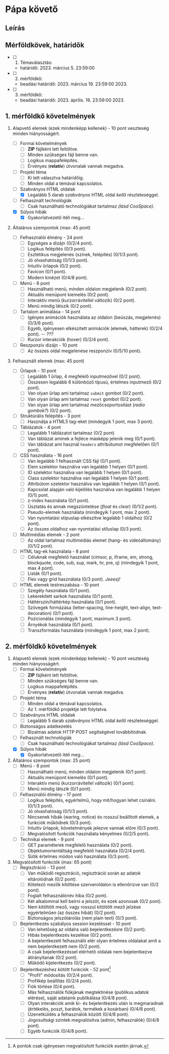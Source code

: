 # Pápa követő

## Leírás

## Mérföldkövek, határidők

-   [ ] 1. Témaválasztás:

    -   határidő: 2023. március 5. 23:59:00

-   [ ] 2. mérföldkő:

    -   beadási határidő: 2023. március 19. 23:59:00 2023.

-   [ ] 3. mérföldkő:
    -   beadási határidő: 2023. április. 16. 23:59:00 2023.

## 1. mérföldkő követelmények

1.  Alapvető elemek (ezek mindenképp kellenek) - 10 pont veszteség minden hiányosságért.

    -   [ ] Formai követelmények
        -   [ ] **ZIP** fájlként lett feltöltve.
        -   [ ] Minden szükséges fájl benne van.
        -   [ ] Logikus mappafelépítés.
        -   [ ] Érvényes (**relatív**) útvonalak vannak megadva.
    -   [ ] Projekt téma
        -   [ ] Ki lett választva határidőig.
        -   [ ] Minden oldal a témával kapcsolatos.
    -   [ ] Szabványos HTML oldalak
        -   [x] Legalább 5 darab _szabványos_ HTML oldal _kellő_ részleteséggel.
    -   [ ] Felhasznált technológiák
        -   [ ] Csak használható technológiákat tartalmaz _(lásd CooSpace)_.
    -   [x] Súlyos hibák
        -   [x] Gyakorlatvezető ítéli meg...

2.  Általános szempontok (max: 45 pont)

    -   [ ] Felhasználói élmény - 24 pont
        -   [ ] Egységes a dizájn (0/2/4 pont).
        -   [ ] Logikus felépítés (0/3 pont).
        -   [ ] Esztétikus megjelenés (színek, felépítés) (0/1/3 pont).
        -   [ ] Jó olvashatóság (0/1/3 pont).
        -   [ ] Intuitív űrlapok (0/2 pont).
        -   [ ] Favicon (0/1 pont).
        -   [ ] Modern kinézet (0/4/8 pont).
    -   [ ] Menü - 8 pont
        -   [ ] Használható menü, minden oldalon megjelenik (0/2 pont).
        -   [ ] Aktuális menüpont kiemelés (0/2 pont).
        -   [ ] Interaktív menü (kurzorrávitellel változik) (0/2 pont).
        -   [ ] Menü mindig látszik (0/2 pont).
    -   [ ] Tartalom animálása - 14 pont
        -   [ ] Igényes animációk használata az oldalon (beúszás, megjelenés) (0/3/6 pont).
        -   [ ] Egyéb, igényesen elkészített animációk (elemek, hátterek) (0/2/4 pont). -- _???_
        -   [ ] Kurzor interakciók (hover) (0/2/4 pont).
    -   [ ] Reszponzív dizájn - 10 pont
        -   [ ] Az összes oldal megjelenése reszponzív (0/5/10 pont).

3.  Felhasznált elemek (max: 45 pont)
    -   [ ] Űrlapok - 10 pont
        -   [ ] Legalább 1 űrlap, 4 megfelelő inputmezővel (0/2 pont).
        -   [ ] Összesen legalább 6 különböző típusú, értelmes inputmező (0/2 pont).
        -   [ ] Van olyan űrlap ami tartalmaz `submit` gombot (0/2 pont).
        -   [ ] Van olyan űrlap ami tartalmaz `reset` gombot (0/2 pont).
        -   [ ] Van olyan űrlap ami tartalmaz mezőcsoportosítást (_radio gombok?_) (0/2 pont).
    -   [ ] Struktúrális felépítés - 3 pont
        -   [ ] Használja a HTML5 tag-eket (mindegyik 1 pont, max 3 pont).
    -   [ ] Táblázatok - 4 pont
        -   [ ] Legalább 1 táblázatot tartalmaz (0/2 pont)
        -   [ ] Van táblázat aminek a fejléce másképp jelenik meg (0/1 pont).
        -   [ ] Van táblázat ami használ `headers` attribútumot megfelelően (0/1 pont).
    -   [ ] CSS használata - 16 pont
        -   [ ] Van legalább 1 felhasznált CSS fájl (0/1 pont).
        -   [ ] Elem szelektor használva van legalább 1 helyen (0/1 pont).
        -   [ ] ID szelektor használva van legalább 1 helyen (0/1 pont).
        -   [ ] Class szelektor használva van legalább 1 helyen (0/1 pont).
        -   [ ] Attribútom szelektor használva van legalább 1 helyen (0/1 pont).
        -   [ ] Kapcsolat alapján való kijelölés használva van legalább 1 helyen (0/1) pont.
        -   [ ] z-index használata (0/1 pont).
        -   [ ] Úsztatás és annak megszüntetése (_float_ és _clear_) (0/1/2 pont).
        -   [ ] Pseudo-elemek használata (mindegyik 1 pont, max 2 pont).
        -   [ ] Van nyomtatási stípuslap elkészítve legalább 1 oldalhoz (0/2 pont).
        -   [ ] Az összes oldalhoz van nyomtatási stíluslap (0/3 pont).
    -   [ ] Multimédiás elemek - 2 pont
        -   [ ] Az oldal tartalmaz multimédiás elemet (hang- és videóállomány) (0/1/2 pont).
    -   [ ] HTML tag-ek használata - 8 pont
        -   [ ] Céluknak megfelelő használat (címsor, p, iframe, em, strong, blockquote, code, sub, sup, mark, hr, pre, q) (mindegyik 1 pont, max 4 pont).
        -   [ ] Listák (0/1 pont).
        -   [ ] Flex vagy grid használata (0/3 pont). _Jeeeej!_
    -   [ ] HTML elemek testreszabása - 10 pont
        -   [ ] Szegély használata (0/1 pont).
        -   [ ] Lekerekített sarkok használata (0/1 pont).
        -   [ ] Háttérszín/háttérkép használata (0/1 pont).
        -   [ ] Szövegek formázása (letter-spacing, line-height, text-align, text-decoration) (0/1 pont).
        -   [ ] Pozicionálás (mindegyik 1 pont, maximum 3 pont).
        -   [ ] Árnyékok használata (0/1 pont).
        -   [ ] Transzformálás használata (mindegyik 1 pont, max 2 pont).

## 2. mérföldkő követelmények

1. Alapvető elemek (ezek mindenképp kellenek) - 10 pont veszteség minden hiányosságért.
    - [ ] Formai követelmények
        - [ ] **ZIP** fájlként lett feltöltve.
        - [ ] Minden szükséges fájl benne van.
        - [ ] Logikus mappafelépítés.
        - [ ] Érvényes (**relatív**) útvonalak vannak megadva.
    - [ ] Projekt téma
        - [ ] Minden oldal a témával kapcsolatos.
        - [ ] Az 1. mérföldkő projektje lett folytatva.
    - [ ] Szabványos HTML oldalak
        - [ ] Legalább 5 darab _szabványos_ HTML oldal _kellő_ részleteséggel.
    - [ ] Biztonságos adatkezelés
        - [ ] Bizalmas adatok HTTP POST segítségével továbbítódnak.
    - [ ] Felhasznált technológiák
        - [ ] Csak használható technológiákat tartalmaz _(lásd CooSpace)_.
    - [x] Súlyos hibák
        - [x] Gyakorlatvezető ítéli meg...
2. Általános szempontok (max: 25 pont)
    - [ ] Menü - 8 pont
        - [ ] Használható menü, minden oldalon megjelenik (0/1 pont).
        - [ ] Aktuális menüpont kiemelés (0/1 pont).
        - [ ] Interaktív menü (kurzorrávitellel változik) (0/1 pont).
        - [ ] Menü mindig látszik (0/1 pont).
    - [ ] Felhasználói élmény - 17 pont
        - [ ] Logikus felépítés, egyértelmű, hogy mit/hogyan lehet csinálni. (0/1/3 pont).
        - [ ] Jó olvashatóság (0/1/3 pont).
        - [ ] Nincsenek hibák (waring, notice) és rosszul beállított elemek, a funkciók működnek (0/3 pont).
        - [ ] Intuitív űrlapok, követelmények jelezve vannak előre (0/3 pont).
        - [ ] Megvalósított funkciók használata kényelmes (0/2/5 pont).
    - [ ] Technikai elemek - 9 pont
        - [ ] GET paraméterek megfelelő használata (0/2 pont).
        - [ ] Objektumorientáltság megfelelő használata (0/2/4 pont).
        - [ ] Sütik értelmes módon való használata (0/3 pont).
3. Megvalósított funkciók (max: 65 pont)
    - [ ] Regisztráció - 13 pont
        - [ ] Van működő regisztráció, regisztráció során az adatok eltárolódnak (0/2 pont).
        - [ ] Kötelező mezők kitöltése szerveroldalon is ellenőrizve van (0/2 pont).
        - [ ] Foglalt felhasználónév hiba (0/2 pont).
        - [ ] Két alkalommal kell beírni a jelszót, és ezek azonosak (0/2 pont).
        - [ ] Nem kitöltött mező, vagy rosszul kitöltött mező jelzése egyértelműen (az összes hibát) (0/2 pont).
        - [ ] Biztonságos jelszótárolás (nem plain text) (0/3 pont).
    - [ ] Bejelentkezés szabályos session kezeléssel - 10 pont
        - [ ] Van lehetőség az oldalra való bejelentkezésre (0/2 pont).
        - [ ] Hibás bejelentkezés kezelése (0/2 pont).
        - [ ] A bejelentkezett felhasználó elér olyan értelmes oldalakat amit a nem bejelentkezett nem (0/2 pont).
        - [ ] A csak bejelentkezéssel elérhető oldalak nem bejelentkezve átírányítanak (0/2 pont).
        - [ ] Működő kijelentkezés (0/2 pont).
    - [ ] Bejelentkezéshez kötött funkciók - 52 pont[^1]
        - [ ] "Profil" módosítás (0/2/4 pont).
        - [ ] Profilkép beállítás (0/2/4 pont).
        - [ ] Fiók törlése (0/4 pont).
        - [ ] Más felhasználók fiókjának megtektinése (publikus adatok elérése), saját adataink publikálása (0/4/8 pont).
        - [ ] Olyan interakciók amik ki- és bejelentkezés után is megmaradnak (értékelés, poszt, barátok, termékek a kosárban) (0/4/8 pont).
        - [ ] Üzenetküldés a felhasználók között (0/4/8 pont).
        - [ ] Jogosultsági szintek megvalósítva (admin, felhasználók) (0/4/8 pont).
        - [ ] Egyéb funkciók (0/4/8 pont).

[^1]: A pontok csak igényesen megvalósított funkciók esetén járnak.

